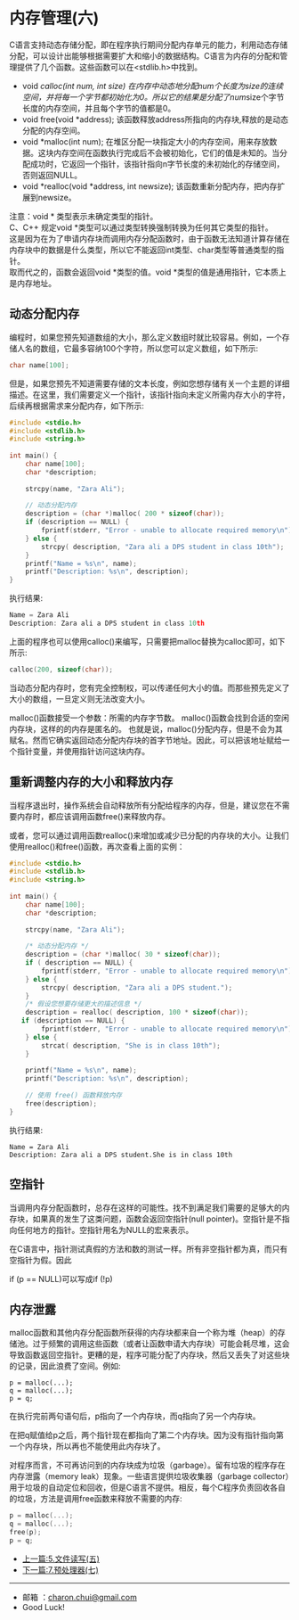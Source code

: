 内存管理(六)
===

C语言支持动态存储分配，即在程序执行期间分配内存单元的能力，利用动态存储分配，可以设计出能够根据需要扩大和缩小的数据结构。C语言为内存的分配和管理提供了几个函数。这些函数可以在<stdlib.h>中找到。

- void *calloc(int num, int size)
    在内存中动态地分配num个长度为size的连续空间，并将每一个字节都初始化为0。所以它的结果是分配了num*size个字节长度的内存空间，并且每个字节的值都是0。
- void free(void *address);
    该函数释放address所指向的内存块,释放的是动态分配的内存空间。
- void *malloc(int num);
    在堆区分配一块指定大小的内存空间，用来存放数据。这块内存空间在函数执行完成后不会被初始化，它们的值是未知的。当分配成功时，它返回一个指针，该指针指向n字节长度的未初始化的存储空间，否则返回NULL。
- void *realloc(void *address, int newsize);
    该函数重新分配内存，把内存扩展到newsize。

注意：void * 类型表示未确定类型的指针。    
C、C++ 规定void *类型可以通过类型转换强制转换为任何其它类型的指针。    
这是因为在为了申请内存块而调用内存分配函数时，由于函数无法知道计算存储在内存块中的数据是什么类型，所以它不能返回int类型、char类型等普通类型的指针。    
取而代之的，函数会返回void *类型的值。void *类型的值是通用指针，它本质上是内存地址。


动态分配内存
---

编程时，如果您预先知道数组的大小，那么定义数组时就比较容易。例如，一个存储人名的数组，它最多容纳100个字符，所以您可以定义数组，如下所示:   
```c
char name[100];
```
但是，如果您预先不知道需要存储的文本长度，例如您想存储有关一个主题的详细描述。在这里，我们需要定义一个指针，该指针指向未定义所需内存大小的字符，后续再根据需求来分配内存，如下所示:   
```c
#include <stdio.h>
#include <stdlib.h>
#include <string.h>
 
int main() {
    char name[100];
    char *description;
 
    strcpy(name, "Zara Ali");
 
    // 动态分配内存
    description = (char *)malloc( 200 * sizeof(char));
    if (description == NULL) {
        fprintf(stderr, "Error - unable to allocate required memory\n");
    } else {
        strcpy( description, "Zara ali a DPS student in class 10th");
    }
    printf("Name = %s\n", name);
    printf("Description: %s\n", description);
}
```
执行结果:   
```c
Name = Zara Ali
Description: Zara ali a DPS student in class 10th
```

上面的程序也可以使用calloc()来编写，只需要把malloc替换为calloc即可，如下所示:   
```c
calloc(200, sizeof(char));
```

当动态分配内存时，您有完全控制权，可以传递任何大小的值。而那些预先定义了大小的数组，一旦定义则无法改变大小。


malloc()函数接受一个参数：所需的内存字节数。 malloc()函数会找到合适的空闲内存块，这样的的内存是匿名的。
也就是说，malloc()分配内存，但是不会为其赋名。然而它确实返回动态分配内存块的首字节地址。因此，可以把该地址赋给一个指针变量，并使用指针访问这块内存。


重新调整内存的大小和释放内存
---

当程序退出时，操作系统会自动释放所有分配给程序的内存，但是，建议您在不需要内存时，都应该调用函数free()来释放内存。

或者，您可以通过调用函数realloc()来增加或减少已分配的内存块的大小。让我们使用realloc()和free()函数，再次查看上面的实例：

```c
#include <stdio.h>
#include <stdlib.h>
#include <string.h>
 
int main() {
    char name[100];
    char *description;
 
    strcpy(name, "Zara Ali");
 
    /* 动态分配内存 */
    description = (char *)malloc( 30 * sizeof(char));
    if ( description == NULL) {
        fprintf(stderr, "Error - unable to allocate required memory\n");
    } else {
        strcpy( description, "Zara ali a DPS student.");
    }
    /* 假设您想要存储更大的描述信息 */
    description = realloc( description, 100 * sizeof(char));
   if (description == NULL) {
        fprintf(stderr, "Error - unable to allocate required memory\n");
    } else {
        strcat( description, "She is in class 10th");
    }
   
    printf("Name = %s\n", name);
    printf("Description: %s\n", description);
 
    // 使用 free() 函数释放内存
    free(description);
}
```

执行结果:   
```
Name = Zara Ali
Description: Zara ali a DPS student.She is in class 10th
```



## 空指针

当调用内存分配函数时，总存在这样的可能性。找不到满足我们需要的足够大的内存块，如果真的发生了这类问题，函数会返回空指针(null pointer)。空指针是不指向任何地方的指针。空指针用名为NULL的宏来表示。

在C语言中，指针测试真假的方法和数的测试一样。所有非空指针都为真，而只有空指针为假。因此

if (p == NULL)可以写成if (!p)



## 内存泄露

malloc函数和其他内存分配函数所获得的内存块都来自一个称为堆（heap）的存储池。过于频繁的调用这些函数（或者让函数申请大内存块）可能会耗尽堆，这会导致函数返回空指针。更糟的是，程序可能分配了内存块，然后又丢失了对这些块的记录，因此浪费了空间。例如: 

```;
p = malloc(...);
q = malloc(...);
p = q;
```

在执行完前两句语句后，p指向了一个内存块，而q指向了另一个内存块。

在把q赋值给p之后，两个指针现在都指向了第二个内存块。因为没有指针指向第一个内存块，所以再也不能使用此内存块了。

对程序而言，不可再访问到的内存块成为垃圾（garbage）。留有垃圾的程序存在内存泄露（memory leak）现象。一些语言提供垃圾收集器（garbage collector）用于垃圾的自动定位和回收，但是C语言不提供。相反，每个C程序负责回收各自的垃圾，方法是调用free函数来释放不需要的内存:  

```c
p = malloc(...);
q = malloc(...);
free(p);
p = q;
```
































- [上一篇:5.文件读写(五)](https://github.com/CharonChui/CStudyNote/blob/main/C%E8%AF%AD%E8%A8%80%E5%85%A5%E9%97%A8/5.%E6%96%87%E4%BB%B6%E8%AF%BB%E5%86%99(%E4%BA%94).md)           
- [下一篇:7.预处理器(七)](https://github.com/CharonChui/CStudyNote/blob/main/C%E8%AF%AD%E8%A8%80%E5%85%A5%E9%97%A8/7.%E9%A2%84%E5%A4%84%E7%90%86%E5%99%A8(%E4%B8%83).md)


---

- 邮箱 ：charon.chui@gmail.com  
- Good Luck! 
